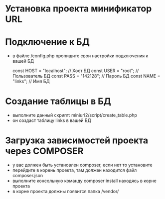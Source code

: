# Установка проекта минификатор URL

# Подключение к БД
- в файле /config.php пропишите свои настройки подключения к вашей БД

	const HOST = "localhost"; // Хост БД
	const USER = "root"; // Пользователь БД
	const PASS = "142128"; // Пароль БД
	const NAME = "links"; // Имя БД
	
		
# Создание таблицы в БД
- выполните данный скрипт: miniurl2/script/create_table.php
- он создаст таблицу links в вашей БД


# Загрузка зависимостей проекта через COMPOSER
- у вас должен быть установлен composer, если нет то установите
- перейдите в корень проекта, там должен находится файл composer.json
- выполните консольную команду composer install находясь в корне проекта
- в корне проекта должны появится папка /vendor/
